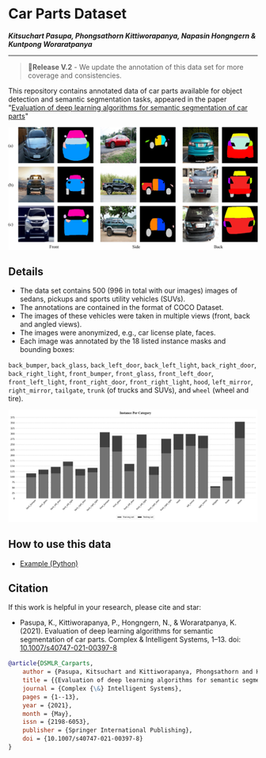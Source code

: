 # Car Parts Dataset
**_Kitsuchart Pasupa, Phongsathorn Kittiworapanya, Napasin Hongngern & Kuntpong Woraratpanya_**

---

> 🎉**Release V.2** - We update the annotation of this data set for more coverage and consistencies.

This repository contains annotated data of car parts available for object detection and semantic segmentation tasks, appeared in the paper "[Evaluation of deep learning algorithms for semantic segmentation of car parts](https://link.springer.com/article/10.1007/s40747-021-00397-8)"

![Instance per category](doc_images/samples.webp)

## Details
- The data set contains 500 (996 in total with our images) images of sedans, pickups and sports utility vehicles (SUVs).
- The annotations are contained in the format of COCO Dataset.
- The images of these vehicles were taken in multiple views (front, back and angled views).
- The images were anonymized, e.g., car license plate, faces.
- Each image was annotated by the 18 listed instance masks and bounding boxes:

`back_bumper`, `back_glass`, `back_left_door`, `back_left_light`, `back_right_door`, `back_right_light`, `front_bumper`, `front_glass`, `front_left_door`, `front_left_light`, `front_right_door`, `front_right_light`, `hood`, `left_mirror`, `right_mirror`, `tailgate`, `trunk` (of trucks and SUVs), and `wheel` (wheel and tire).

![Instance per category](doc_images/instance_per_cats_v2.png)

## How to use this data
- [Example (Python)](Example.ipynb)

## Citation
If this work is helpful in your research, please cite and star:
- Pasupa, K., Kittiworapanya, P., Hongngern, N., & Woraratpanya, K. (2021). Evaluation of deep learning algorithms for semantic segmentation of car parts. Complex & Intelligent Systems, 1–13. doi: [10.1007/s40747-021-00397-8](https://doi.org/10.1007/s40747-021-00397-8)

```bibtex
@article{DSMLR_Carparts,
	author = {Pasupa, Kitsuchart and Kittiworapanya, Phongsathorn and Hongngern, Napasin and Woraratpanya, Kuntpong},
	title = {{Evaluation of deep learning algorithms for semantic segmentation of car parts}},
	journal = {Complex {\&} Intelligent Systems},
	pages = {1--13},
	year = {2021},
	month = {May},
	issn = {2198-6053},
	publisher = {Springer International Publishing},
	doi = {10.1007/s40747-021-00397-8}
}
```
